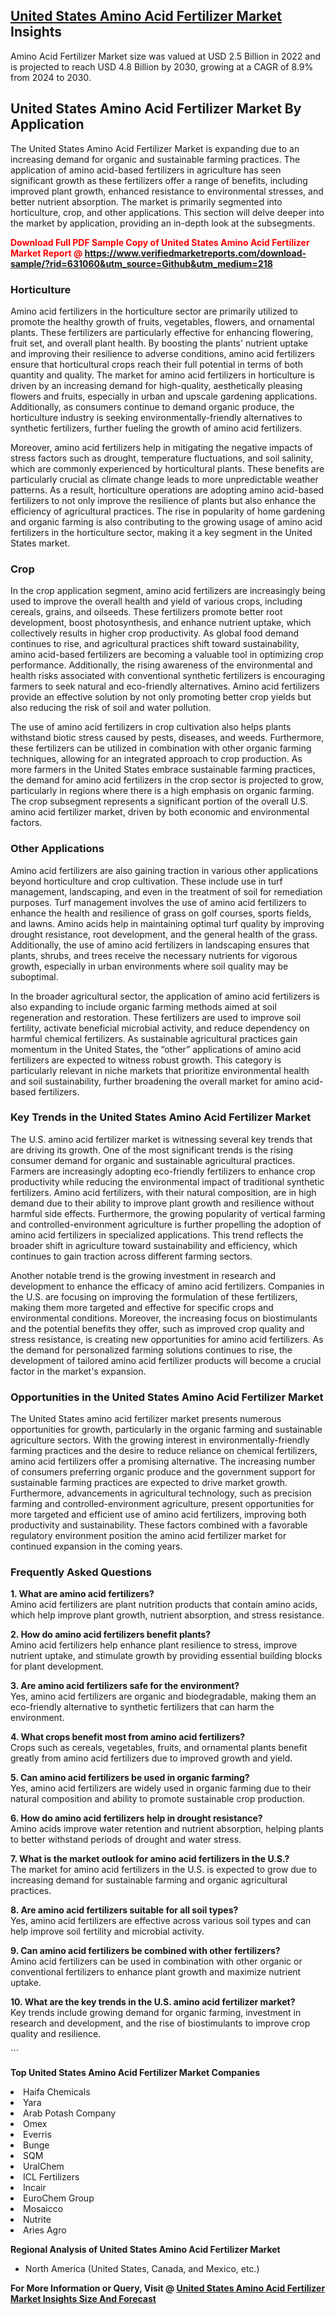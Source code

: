 <h2><a href="https://www.verifiedmarketreports.com/download-sample/?rid=631060&amp;utm_source=Github&amp;utm_medium=218" target="_blank">United States Amino Acid Fertilizer Market</a> Insights</h2><p>Amino Acid Fertilizer Market size was valued at USD 2.5 Billion in 2022 and is projected to reach USD 4.8 Billion by 2030, growing at a CAGR of 8.9% from 2024 to 2030.</p><p> <h2>United States Amino Acid Fertilizer Market By Application</h2> <p>The United States Amino Acid Fertilizer Market is expanding due to an increasing demand for organic and sustainable farming practices. The application of amino acid-based fertilizers in agriculture has seen significant growth as these fertilizers offer a range of benefits, including improved plant growth, enhanced resistance to environmental stresses, and better nutrient absorption. The market is primarily segmented into horticulture, crop, and other applications. This section will delve deeper into the market by application, providing an in-depth look at the subsegments. <strong><p><span class=""><span style="color: #ff0000;"><strong>Download Full PDF Sample Copy of United States Amino Acid Fertilizer Market Report</strong> @ </span><a href="https://www.verifiedmarketreports.com/download-sample/?rid=631060&amp;utm_source=Github&amp;utm_medium=218" target="_blank">https://www.verifiedmarketreports.com/download-sample/?rid=631060&amp;utm_source=Github&amp;utm_medium=218</a></span></p></strong></p> <h3>Horticulture</h3> <p>Amino acid fertilizers in the horticulture sector are primarily utilized to promote the healthy growth of fruits, vegetables, flowers, and ornamental plants. These fertilizers are particularly effective for enhancing flowering, fruit set, and overall plant health. By boosting the plants' nutrient uptake and improving their resilience to adverse conditions, amino acid fertilizers ensure that horticultural crops reach their full potential in terms of both quantity and quality. The market for amino acid fertilizers in horticulture is driven by an increasing demand for high-quality, aesthetically pleasing flowers and fruits, especially in urban and upscale gardening applications. Additionally, as consumers continue to demand organic produce, the horticulture industry is seeking environmentally-friendly alternatives to synthetic fertilizers, further fueling the growth of amino acid fertilizers. <p>Moreover, amino acid fertilizers help in mitigating the negative impacts of stress factors such as drought, temperature fluctuations, and soil salinity, which are commonly experienced by horticultural plants. These benefits are particularly crucial as climate change leads to more unpredictable weather patterns. As a result, horticulture operations are adopting amino acid-based fertilizers to not only improve the resilience of plants but also enhance the efficiency of agricultural practices. The rise in popularity of home gardening and organic farming is also contributing to the growing usage of amino acid fertilizers in the horticulture sector, making it a key segment in the United States market.</p> <h3>Crop</h3> <p>In the crop application segment, amino acid fertilizers are increasingly being used to improve the overall health and yield of various crops, including cereals, grains, and oilseeds. These fertilizers promote better root development, boost photosynthesis, and enhance nutrient uptake, which collectively results in higher crop productivity. As global food demand continues to rise, and agricultural practices shift toward sustainability, amino acid-based fertilizers are becoming a valuable tool in optimizing crop performance. Additionally, the rising awareness of the environmental and health risks associated with conventional synthetic fertilizers is encouraging farmers to seek natural and eco-friendly alternatives. Amino acid fertilizers provide an effective solution by not only promoting better crop yields but also reducing the risk of soil and water pollution. <p>The use of amino acid fertilizers in crop cultivation also helps plants withstand biotic stress caused by pests, diseases, and weeds. Furthermore, these fertilizers can be utilized in combination with other organic farming techniques, allowing for an integrated approach to crop production. As more farmers in the United States embrace sustainable farming practices, the demand for amino acid fertilizers in the crop sector is projected to grow, particularly in regions where there is a high emphasis on organic farming. The crop subsegment represents a significant portion of the overall U.S. amino acid fertilizer market, driven by both economic and environmental factors.</p> <h3>Other Applications</h3> <p>Amino acid fertilizers are also gaining traction in various other applications beyond horticulture and crop cultivation. These include use in turf management, landscaping, and even in the treatment of soil for remediation purposes. Turf management involves the use of amino acid fertilizers to enhance the health and resilience of grass on golf courses, sports fields, and lawns. Amino acids help in maintaining optimal turf quality by improving drought resistance, root development, and the general health of the grass. Additionally, the use of amino acid fertilizers in landscaping ensures that plants, shrubs, and trees receive the necessary nutrients for vigorous growth, especially in urban environments where soil quality may be suboptimal. <p>In the broader agricultural sector, the application of amino acid fertilizers is also expanding to include organic farming methods aimed at soil regeneration and restoration. These fertilizers are used to improve soil fertility, activate beneficial microbial activity, and reduce dependency on harmful chemical fertilizers. As sustainable agricultural practices gain momentum in the United States, the “other” applications of amino acid fertilizers are expected to witness robust growth. This category is particularly relevant in niche markets that prioritize environmental health and soil sustainability, further broadening the overall market for amino acid-based fertilizers.</p> <h3>Key Trends in the United States Amino Acid Fertilizer Market</h3> <p>The U.S. amino acid fertilizer market is witnessing several key trends that are driving its growth. One of the most significant trends is the rising consumer demand for organic and sustainable agricultural practices. Farmers are increasingly adopting eco-friendly fertilizers to enhance crop productivity while reducing the environmental impact of traditional synthetic fertilizers. Amino acid fertilizers, with their natural composition, are in high demand due to their ability to improve plant growth and resilience without harmful side effects. Furthermore, the growing popularity of vertical farming and controlled-environment agriculture is further propelling the adoption of amino acid fertilizers in specialized applications. This trend reflects the broader shift in agriculture toward sustainability and efficiency, which continues to gain traction across different farming sectors. <p>Another notable trend is the growing investment in research and development to enhance the efficacy of amino acid fertilizers. Companies in the U.S. are focusing on improving the formulation of these fertilizers, making them more targeted and effective for specific crops and environmental conditions. Moreover, the increasing focus on biostimulants and the potential benefits they offer, such as improved crop quality and stress resistance, is creating new opportunities for amino acid fertilizers. As the demand for personalized farming solutions continues to rise, the development of tailored amino acid fertilizer products will become a crucial factor in the market's expansion.</p> <h3>Opportunities in the United States Amino Acid Fertilizer Market</h3> <p>The United States amino acid fertilizer market presents numerous opportunities for growth, particularly in the organic farming and sustainable agriculture sectors. With the growing interest in environmentally-friendly farming practices and the desire to reduce reliance on chemical fertilizers, amino acid fertilizers offer a promising alternative. The increasing number of consumers preferring organic produce and the government support for sustainable farming practices are expected to drive market growth. Furthermore, advancements in agricultural technology, such as precision farming and controlled-environment agriculture, present opportunities for more targeted and efficient use of amino acid fertilizers, improving both productivity and sustainability. These factors combined with a favorable regulatory environment position the amino acid fertilizer market for continued expansion in the coming years.</p> <h3>Frequently Asked Questions</h3> <p><strong>1. What are amino acid fertilizers?</strong><br>Amino acid fertilizers are plant nutrition products that contain amino acids, which help improve plant growth, nutrient absorption, and stress resistance.</p> <p><strong>2. How do amino acid fertilizers benefit plants?</strong><br>Amino acid fertilizers help enhance plant resilience to stress, improve nutrient uptake, and stimulate growth by providing essential building blocks for plant development.</p> <p><strong>3. Are amino acid fertilizers safe for the environment?</strong><br>Yes, amino acid fertilizers are organic and biodegradable, making them an eco-friendly alternative to synthetic fertilizers that can harm the environment.</p> <p><strong>4. What crops benefit most from amino acid fertilizers?</strong><br>Crops such as cereals, vegetables, fruits, and ornamental plants benefit greatly from amino acid fertilizers due to improved growth and yield.</p> <p><strong>5. Can amino acid fertilizers be used in organic farming?</strong><br>Yes, amino acid fertilizers are widely used in organic farming due to their natural composition and ability to promote sustainable crop production.</p> <p><strong>6. How do amino acid fertilizers help in drought resistance?</strong><br>Amino acids improve water retention and nutrient absorption, helping plants to better withstand periods of drought and water stress.</p> <p><strong>7. What is the market outlook for amino acid fertilizers in the U.S.?</strong><br>The market for amino acid fertilizers in the U.S. is expected to grow due to increasing demand for sustainable farming and organic agricultural practices.</p> <p><strong>8. Are amino acid fertilizers suitable for all soil types?</strong><br>Yes, amino acid fertilizers are effective across various soil types and can help improve soil fertility and microbial activity.</p> <p><strong>9. Can amino acid fertilizers be combined with other fertilizers?</strong><br>Amino acid fertilizers can be used in combination with other organic or conventional fertilizers to enhance plant growth and maximize nutrient uptake.</p> <p><strong>10. What are the key trends in the U.S. amino acid fertilizer market?</strong><br>Key trends include growing demand for organic farming, investment in research and development, and the rise of biostimulants to improve crop quality and resilience.</p> ```</p><p><strong>Top United States Amino Acid Fertilizer Market Companies</strong></p><div data-test-id=""><p><li> Haifa Chemicals</li><li> Yara</li><li> Arab Potash Company</li><li> Omex</li><li> Everris</li><li> Bunge</li><li> SQM</li><li> UralChem</li><li> ICL Fertilizers</li><li> Incair</li><li> EuroChem Group</li><li> Mosaicco</li><li> Nutrite</li><li> Aries Agro</li></p><div><strong>Regional Analysis of&nbsp;United States Amino Acid Fertilizer Market</strong></div><ul><li dir="ltr"><p dir="ltr">North America&nbsp;(United States, Canada, and Mexico, etc.)</p></li></ul><p><strong>For More Information or Query, Visit @&nbsp;</strong><strong><a href="https://www.verifiedmarketreports.com/product/amino-acid-fertilizer-market/?utm_source=Github&amp;utm_medium=218" target="_blank">United States Amino Acid Fertilizer Market Insights Size And Forecast</a></strong></p></div>
